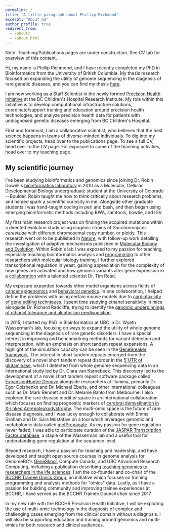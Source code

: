 ```yaml
---
permalink: /
title: "A little paragraph about Phillip Richmond"
excerpt: "About me"
author_profile: true
redirect_from: 
  - /about/
  - /about.html
---
```

Note: Teaching/Publications pages are under construction. See CV tab for overview of this content. 

Hi, my name is Phillip Richmond, and I have recently completed my PhD in Bioinformatics from the University of British Columbia. My thesis research focused on expanding the utility of genome sequencing in the diagnosis of rare genetic diseases, and you can find my thesis [here](https://open.library.ubc.ca/cIRcle/collections/ubctheses/24/items/1.0394775). 

I am now working as a Staff Scientist in the newly formed [Precision Health Initiative](https://bcchr.ca/phi) at the BC Children's Hospital Research Institute. My role within this initiative is to develop computational infrastructure solutions, coordinate/support training and education around precision health technologies, and analyze precision health data for patients with undiagnosed genetic diseases emerging from BC Children's Hospital. 

First and foremost, I am a collaborative scientist, who believes that the best science happens in teams of diverse-minded individuals. To dig into my scientific projects, head over to the publications page. To see a full CV, head over to the CV page. For exposure to some of the teaching activities, head over to my teaching page. 

## My scientific journey

I've been studying bioinformatics and genomics since joining Dr. Robin Dowell's [bioinformatics laboratory](http://dowell.colorado.edu) in 2010 as a Molecular, Cellular, Developmental Biology undergraduate student at the University of Colorado—Boulder. Robin taught me how to think critically about research problems, and helped spark a scientific curiosity in me. Alongside other graduate students I was hand-taught coding in perl and bash, and then began using emerging bioinformatic methods including BWA, samtools, bowtie, and IGV. 

My first main research project was on finding the acquired mutations within a directed evolution study using isogenic strains of _Saccharomyces cerevisiae_ with different chromosomal copy number, or ploidy. This research went on to be published in [Nature](https://www.nature.com/articles/nature14187), with follow-up work detailing the investigation of adaptive mechanisms published in [Molecular Biology and Evolution](https://academic.oup.com/mbe/article/34/10/2690/4010934). Within Robin's lab  I was exposed to my passion for teaching, especially teaching bioinformatics analysis and [programming](http://dna.colorado.edu/education-python.html) to other researchers with molecular biology training. I further explored transcriptional regulation in yeast, gaining appreciation for the complexity of how genes are activated and how genomic variants alter gene expression in a [collaboration](https://www.ncbi.nlm.nih.gov/pmc/articles/PMC4709078/) with a talented scientist Dr. Tim Read. 

My exposure expanded towards other model organisms across fields of [cancer epigenomics](https://academic.oup.com/nar/article/46/4/1756/4731545) and [behavioral genetics](https://link.springer.com/article/10.1007/s10519-016-9792-4). In one collaboration, I helped define the problems with using certain mouse models due to [cardiotoxicity of gene editing techniques](https://www.sciencedirect.com/science/article/pii/S002228281530002X). I spent time studying ethanol sensitivity in mice alongside Dr. Richard Radcliffe, trying to identify the [genomic underpinnings of ethanol tolerance and alcoholism predisposition](https://link.springer.com/article/10.1007/s00335-016-9663-6). 

In 2015, I started my PhD in Bioinformatics at UBC in Dr. Wyeth Wasserman's lab, focusing on ways to expand the utility of whole genome sequencing in the diagnosis of rare genetic disorders. I have a special interest in improving and benchmarking methods for variant detection and interpretation, with an emphasis on short tandem repeat expansions. A highlight of the simulation capacity can be seen in the [GeneBreaker framework](https://onlinelibrary.wiley.com/doi/full/10.1002/humu.24163). The interest in short tandem repeats emerged from the discovery of a novel short tandem repeat disorder in the [5'UTR of glutaminase](https://www.nejm.org/doi/full/10.1056/NEJMoa1806627), which I detected from whole genome sequencing data in an international study led by Dr. Clara van Karnebeek. This discovery led to the development of a novel short tandem repeat software package called [ExpansionHunter Denovo](https://genomebiology.biomedcentral.com/articles/10.1186/s13059-020-02017-z) alongside researchers at Illumina, primarily Dr. Egor Dolzhenko and Dr. Michael Eberle, and other international colleagues such as Dr. Mark Bennett and Dr. Melanie Bahlo from Melbourne. I also explored the rare disease modifier space in an international collaboration which focuses on finding prognostic markers of [cerebral demyelination in X-linked Adrenoleukodystrophy](https://www.frontiersin.org/articles/10.3389/fcell.2020.00520/full?report=reader). The multi-omic space is the future of rare disease diagnosis, and I was lucky enough to collaborate with Emma Graham and Dr. Sara Mostafavi on a tool which leverages genomic and metabolomic data called [metPropagate](https://www.frontiersin.org/articles/10.3389/fcell.2020.00520/full). As my passion for gene regulation never faded, I was able to participate curation of the [JASPAR Transcription Factor database](https://academic.oup.com/nar/article/48/D1/D87/5614568), a staple of the Wasserman lab and a useful tool for understanding gene regulation at the sequence level.

Beyond research, I have a passion for teaching and leadership, and have developed and taught open source courses in genome analysis for GenomeBC's [GeneSkool](https://www.genomebc.ca/education-resource/rare-genetic-diseases), Compute Canada, and UBC Advanced Research Computing, including a publication describing [teaching genomics to researchers in the life sciences](https://www.ncbi.nlm.nih.gov/pmc/articles/PMC6774052.1/). I am the co-founder and co-chair of the [BCCHR Trainee Omics Group](https://bcchr.ca/tog), an initiative which focuses on training programming and analysis methods for "omics" data. Lastly, as I have a passion for building community and improving trainee experiences at BCCHR, I have served as the BCCHR Trainee Council chair since 2017. 

In my new role with the BCCHR Precision Health Initiative, I will be exploring the use of multi-omic technology in the diagnosis of complex and challenging cases emerging from the clinical domain without a diagnosis. I will also be supporting education and training around genomics and multi-omics for both research and clinical audiences. 




